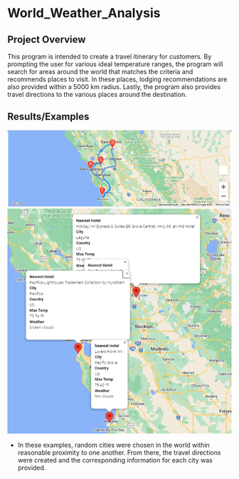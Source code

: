 # World_Weather_Analysis
## Project Overview
This program is intended to create a travel itinerary for customers. By prompting the user for various ideal temperature ranges, the program will search for areas around the world that matches the criteria and recommends places to visit. In these places, lodging recommendations are also provided within a 5000 km radius. Lastly, the program also provides travel directions to the various places around the destination.
## Results/Examples
![WeatherPy_travel_map](https://github.com/pmercado625/World_Weather_Analysis/blob/main/Vacation_Itinerary/WeatherPy_travel_map.png?raw=true)
![WeatherPy_travel_map_markers](https://github.com/pmercado625/World_Weather_Analysis/blob/main/Vacation_Itinerary/WeatherPy_travel_map_markers.png?raw=true)
 - In these examples, random cities were chosen in the world within reasonable proximity to one another. From there, the travel directions were created and the corresponding information for each city was provided.
